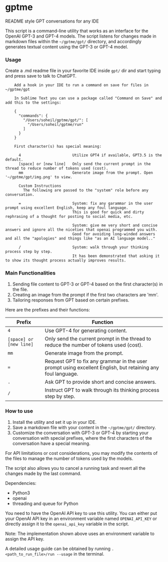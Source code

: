 # gptme
README style GPT conversations for any IDE

This script is a command-line utility that works as an interface for the OpenAI GPT-3 and GPT-4 models. The script listens for changes made in markdown files within the `~/gptme/gpt/` directory, and accordingly generates textual content using the GPT-3 or GPT-4 model.

### Usage

Create a .md readme file in your favorite IDE inside `gpt/` dir and start typing and press save to talk to ChatGPT.

```
    Add a hook in your IDE to run a command on save for files in ~/gptme/gpt

    In Sublime Text you can use a package called "Command on Save" and add this to the settings:

    {
      "commands": {
        "/Users/soheil/gptme/gpt/": [
          "/Users/soheil/gptme/run"
        ]
      }
    }

    First character(s) has special meaning:

      4                       Utilize GPT4 if available, GPT3.5 is the default.
      [space] or [new line]   Only send the current prompt in the thread to reduce number of tokens used (cost).
      mm                      Generate image from the prompt. Open '~/gptme/gpt/img.png' to view.

      Custom Instructions
        The following are passed to the "system" role before any conversation.

      =                       System: fix any garammar in the user prompt using excellent English, keep any foul language.
                              This is good for quick and dirty rephrasing of a thought for posting to social media, etc.

      .                       System: give me very short and concise answers and ignore all the niceties that openai programmed you with.
                              Good for avoiding long-winded answers and all the "apologies" and things like "as an AI language model.."

      /                       System: walk through your thinking process step by step.
                              It has been demonstrated that asking it to show its thought process actually improves results.
```

### Main Functionalities
1. Sending file content to GPT-3 or GPT-4 based on the first character(s) in the file.
2. Creating an image from the prompt if the first two characters are 'mm'.
3. Tailoring responses from GPT based on certain prefixes.

Here are the prefixes and their functions:

Prefix | Function
--------|---------
`4` | Use GPT-4 for generating content.
`[space] or [new line]` | Only send the current prompt in the thread to reduce the number of tokens used (cost).
`mm` | Generate image from the prompt.
`=` | Request GPT to fix any grammar in the user prompt using excellent English, but retaining any foul language.
`.` | Ask GPT to provide short and concise answers.
`/` |  Instruct GPT to walk through its thinking process step by step.
 
### How to use
1. Install the utility and set it up in your IDE.
2. Save a markdown file with your content in the `~/gptme/gpt/` directory.
3. Customize the conversation with GPT-3 or GPT-4 by starting your conversation with special prefixes, where the first characters of the conversation have a special meaning.

For API limitations or cost considerations, you may modify the contents of the files to manage the number of tokens used by the models.

The script also allows you to cancel a running task and revert all the changes made by the last command.

Dependencies:
- Python3
- openai
- threading and queue for Python

You need to have the OpenAI API key to use this utility. You can either put your OpenAI API key in an environment variable named `OPENAI_API_KEY` or directly assign it to the `openai_api_key` variable in the script.

Note: The implementation shown above uses an environment variable to assign the API key.

A detailed usage guide can be obtained by running `.<path_to_run_file>/run --usage` in the terminal.
